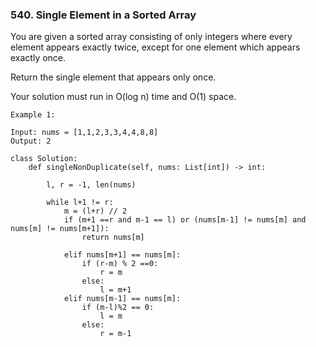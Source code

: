 ### 540. Single Element in a Sorted Array

You are given a sorted array consisting of only integers where every element appears exactly twice, except for one element which appears exactly once.

Return the single element that appears only once.

Your solution must run in O(log n) time and O(1) space.

```
Example 1:

Input: nums = [1,1,2,3,3,4,4,8,8]
Output: 2
```

```
class Solution:
    def singleNonDuplicate(self, nums: List[int]) -> int:
                    
        l, r = -1, len(nums)
        
        while l+1 != r:
            m = (l+r) // 2
            if (m+1 ==r and m-1 == l) or (nums[m-1] != nums[m] and nums[m] != nums[m+1]):
                return nums[m]
            
            elif nums[m+1] == nums[m]:
                if (r-m) % 2 ==0:
                    r = m
                else:
                    l = m+1
            elif nums[m-1] == nums[m]:
                if (m-l)%2 == 0:
                    l = m
                else:
                    r = m-1
```        
